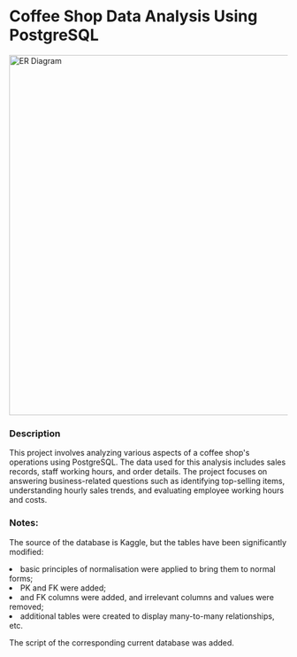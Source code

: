 # Coffee Shop Data Analysis Using PostgreSQL

<img src="https://64.media.tumblr.com/ebf2c28f9a1767ca43ecbadef79f2765/88645a181e0f02ee-1b/s1280x1920/fa8d49b79c1eb41f29c954bfdeec6c13dd194616.pnj" width="650" alt="ER Diagram">

### Description
<p>This project involves analyzing various aspects of a coffee shop's operations using PostgreSQL. The data used for this analysis includes sales records, staff working hours, and order details. The project focuses on answering business-related questions such as identifying top-selling items, understanding hourly sales trends, and evaluating employee working hours and costs.</p>

### Notes:
<p>The source of the database is Kaggle, but the tables have been significantly modified:</p>
<li> basic principles of normalisation were applied to bring them to normal forms;</li>
<li> PK and FK were added;</li>
<li> and FK columns were added, and irrelevant columns and values were removed; </li>
<li> additional tables were created to display many-to-many relationships, etc.</li>
<p></p>
<p>The script of the corresponding current database was added.</p>
